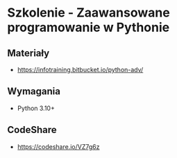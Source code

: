 # Szkolenie - Zaawansowane programowanie w Pythonie

## Materiały
* https://infotraining.bitbucket.io/python-adv/

## Wymagania
* Python 3.10+

## CodeShare
* https://codeshare.io/VZ7g6z

